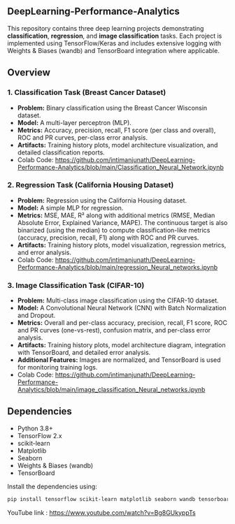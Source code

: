 ## DeepLearning-Performance-Analytics

This repository contains three deep learning projects demonstrating **classification**, **regression**, and **image classification** tasks. Each project is implemented using TensorFlow/Keras and includes extensive logging with Weights & Biases (wandb) and TensorBoard integration where applicable.

## Overview

### 1. Classification Task (Breast Cancer Dataset)
- **Problem:** Binary classification using the Breast Cancer Wisconsin dataset.
- **Model:** A multi-layer perceptron (MLP).
- **Metrics:** Accuracy, precision, recall, F1 score (per class and overall), ROC and PR curves, per-class error analysis.
- **Artifacts:** Training history plots, model architecture visualization, and detailed classification reports.
- Colab Code: https://github.com/intimanjunath/DeepLearning-Performance-Analytics/blob/main/Classification_Neural_Network.ipynb

### 2. Regression Task (California Housing Dataset)
- **Problem:** Regression using the California Housing dataset.
- **Model:** A simple MLP for regression.
- **Metrics:** MSE, MAE, R² along with additional metrics (RMSE, Median Absolute Error, Explained Variance, MAPE). The continuous target is also binarized (using the median) to compute classification-like metrics (accuracy, precision, recall, F1) along with ROC and PR curves.
- **Artifacts:** Training history plots, model visualization, regression metrics, and error analysis.
- Colab Code: https://github.com/intimanjunath/DeepLearning-Performance-Analytics/blob/main/regression_Neural_networks.ipynb

### 3. Image Classification Task (CIFAR-10)
- **Problem:** Multi-class image classification using the CIFAR-10 dataset.
- **Model:** A Convolutional Neural Network (CNN) with Batch Normalization and Dropout.
- **Metrics:** Overall and per-class accuracy, precision, recall, F1 score, ROC and PR curves (one-vs-rest), confusion matrix, and per-class error analysis.
- **Artifacts:** Training history plots, model architecture diagram, integration with TensorBoard, and detailed error analysis.
- **Additional Features:** Images are normalized, and TensorBoard is used for monitoring training logs.
- Colab Code: https://github.com/intimanjunath/DeepLearning-Performance-Analytics/blob/main/image_classification_Neural_networks.ipynb

## Dependencies

- Python 3.8+
- TensorFlow 2.x
- scikit-learn
- Matplotlib
- Seaborn
- Weights & Biases (wandb)
- TensorBoard

Install the dependencies using:

```bash
pip install tensorflow scikit-learn matplotlib seaborn wandb tensorboard
```
YouTube link : https://www.youtube.com/watch?v=Bg8GUkyppTs
